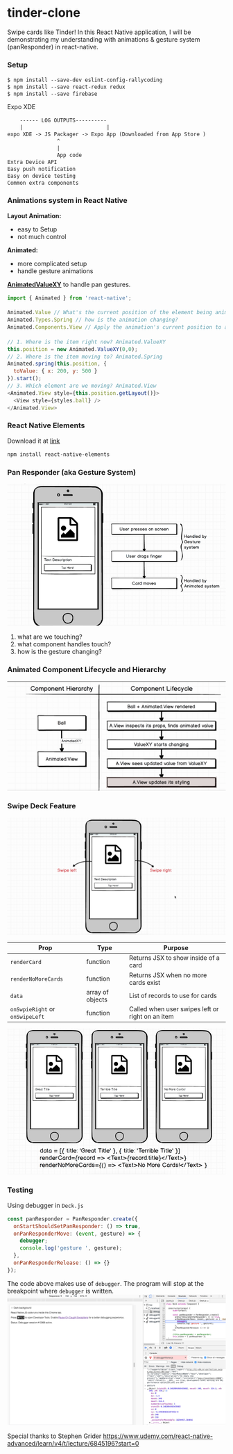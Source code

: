 # tinder-clone
Swipe cards like Tinder!
In this React Native application, I will be demonstrating my understanding with animations & gesture system (panResponder) in react-native.


### Setup
```
$ npm install --save-dev eslint-config-rallycoding
$ npm install --save react-redux redux
$ npm install --save firebase
```

Expo XDE
```
    ------ LOG OUTPUTS----------
    |                           |
expo XDE -> JS Packager -> Expo App (Downloaded from App Store )
                ^
                |
                App code
Extra Device API
Easy push notification
Easy on device testing
Common extra components
```
### Animations system in React Native

**Layout Animation:**
* easy to Setup
* not much control

**Animated:**
* more complicated setup
* handle gesture animations

**[AnimatedValueXY](http://facebook.github.io/react-native/releases/0.44/docs/animated.html#animatedvaluexy)** to handle pan gestures.

```js
import { Animated } from 'react-native';

Animated.Value // What's the current position of the element being animated?
Animated.Types.Spring // how is the animation changing?
Animated.Components.View // Apply the animation's current position to an actual Component

// 1. Where is the item right now? Animated.ValueXY
this.position = new Animated.ValueXY(0,0);
// 2. Where is the item moving to? Animated.Spring
Animated.spring(this.position, {
  toValue: { x: 200, y: 500 }
}).start();
// 3. Which element are we moving? Animated.View
<Animated.View style={this.position.getLayout()}>
  <View style={styles.ball} />
</Animated.View>
```

### React Native Elements
Download it at [link](https://github.com/react-native-training/react-native-elements)
```bash
npm install react-native-elements
```

### Pan Responder (aka Gesture System)
![alt text](demo/panResponderSystem.png "Pan Responder System")

1) what are we touching?
2) what component handles touch?
3) how is the gesture changing?


### Animated Component Lifecycle and Hierarchy
![alt text](demo/animatedComponentLifeCycle.png "Hierarchy and Lifecycle")


### Swipe Deck Feature
![alt text](demo/swipeDeck.png "swipe deck")

Prop  | Type  | Purpose
----- | ----- | -------
`renderCard`  |  function  |  Returns JSX to show inside of a card
`renderNoMoreCards`  |  function  |  Returns JSX when no more cards exist
`data`  |  array of objects  |  List of records to use for cards
`onSwpieRight` or `onSwipeLeft`  |  function  |  Called when user swipes left or right on an item

![alt text](demo/swipeDeckProps.png "swipe deck props")


### Testing
Using debugger in `Deck.js`
```js
const panResponder = PanResponder.create({
  onStartShouldSetPanResponder: () => true,
  onPanResponderMove: (event, gesture) => {
    debugger;
    console.log('gesture ', gesture);
  },
  onPanResponderRelease: () => {}
});
```
The code above makes use of `debugger`. The program will stop at the breakpoint where `debugger` is written.
![alt text](demo/debugger.png "debugger")

Special thanks to Stephen Grider
https://www.udemy.com/react-native-advanced/learn/v4/t/lecture/6845196?start=0
